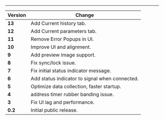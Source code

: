 ---

| Version | Change                                         |
| ------- | ---------------------------------------------- |
| **13**  | Add Current history tab.                       |
| **12**  | Add Current parameters tab.                    |
| **11**  | Remove Error Popups in UI.                     |
| **10**  | Improve UI and alignment.                      |
| **9**   | Add preview image support.                     |
| **8**   | Fix sync/lock issue.                           |
| **7**   | Fix initial status indicator message.          |
| **6**   | Add status indicator to signal when connected. |
| **5**   | Optimize data collection, faster startup.      |
| **4**   | address timer rubber banding issue.            |
| **3**   | Fix UI lag and performance.                    |
| **0.2** | Initial public release.                        |
